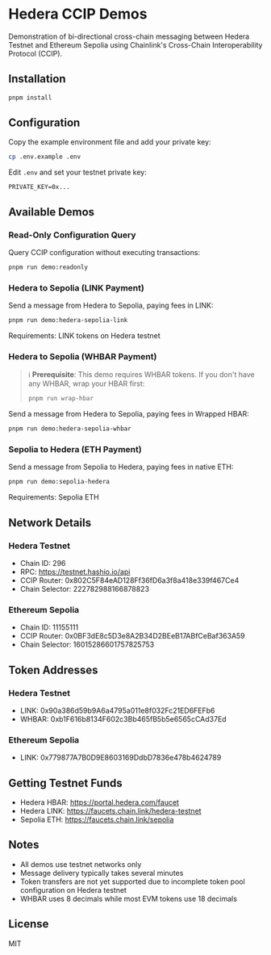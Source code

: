 # Hedera CCIP Demos

Demonstration of bi-directional cross-chain messaging between Hedera Testnet and Ethereum Sepolia using Chainlink's Cross-Chain Interoperability Protocol (CCIP).

## Installation

```bash
pnpm install
```

## Configuration

Copy the example environment file and add your private key:

```bash
cp .env.example .env
```

Edit `.env` and set your testnet private key:

```
PRIVATE_KEY=0x...
```

## Available Demos

### Read-Only Configuration Query

Query CCIP configuration without executing transactions:

```bash
pnpm run demo:readonly
```

### Hedera to Sepolia (LINK Payment)

Send a message from Hedera to Sepolia, paying fees in LINK:

```bash
pnpm run demo:hedera-sepolia-link
```

Requirements: LINK tokens on Hedera testnet

### Hedera to Sepolia (WHBAR Payment)

> ℹ️ **Prerequisite**: This demo requires WHBAR tokens. If you don't have any WHBAR, wrap your HBAR first:
>
> ```bash
> pnpm run wrap-hbar
> ```

Send a message from Hedera to Sepolia, paying fees in Wrapped HBAR:

```bash
pnpm run demo:hedera-sepolia-whbar
```

### Sepolia to Hedera (ETH Payment)

Send a message from Sepolia to Hedera, paying fees in native ETH:

```bash
pnpm run demo:sepolia-hedera
```

Requirements: Sepolia ETH

## Network Details

### Hedera Testnet
- Chain ID: 296
- RPC: https://testnet.hashio.io/api
- CCIP Router: 0x802C5F84eAD128Ff36fD6a3f8a418e339f467Ce4
- Chain Selector: 222782988166878823

### Ethereum Sepolia
- Chain ID: 11155111
- CCIP Router: 0x0BF3dE8c5D3e8A2B34D2BEeB17ABfCeBaf363A59
- Chain Selector: 16015286601757825753

## Token Addresses

### Hedera Testnet
- LINK: 0x90a386d59b9A6a4795a011e8f032Fc21ED6FEFb6
- WHBAR: 0xb1F616b8134F602c3Bb465fB5b5e6565cCAd37Ed

### Ethereum Sepolia
- LINK: 0x779877A7B0D9E8603169DdbD7836e478b4624789

## Getting Testnet Funds

- Hedera HBAR: https://portal.hedera.com/faucet
- Hedera LINK: https://faucets.chain.link/hedera-testnet
- Sepolia ETH: https://faucets.chain.link/sepolia

## Notes

- All demos use testnet networks only
- Message delivery typically takes several minutes
- Token transfers are not yet supported due to incomplete token pool configuration on Hedera testnet
- WHBAR uses 8 decimals while most EVM tokens use 18 decimals

## License

MIT
